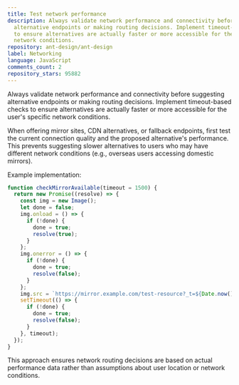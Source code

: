 ```yaml
---
title: Test network performance
description: Always validate network performance and connectivity before suggesting
  alternative endpoints or making routing decisions. Implement timeout-based checks
  to ensure alternatives are actually faster or more accessible for the user's specific
  network conditions.
repository: ant-design/ant-design
label: Networking
language: JavaScript
comments_count: 2
repository_stars: 95882
---
```


Always validate network performance and connectivity before suggesting alternative endpoints or making routing decisions. Implement timeout-based checks to ensure alternatives are actually faster or more accessible for the user's specific network conditions.

When offering mirror sites, CDN alternatives, or fallback endpoints, first test the current connection quality and the proposed alternative's performance. This prevents suggesting slower alternatives to users who may have different network conditions (e.g., overseas users accessing domestic mirrors).

Example implementation:
```javascript
function checkMirrorAvailable(timeout = 1500) {
  return new Promise((resolve) => {
    const img = new Image();
    let done = false;
    img.onload = () => {
      if (!done) {
        done = true;
        resolve(true);
      }
    };
    img.onerror = () => {
      if (!done) {
        done = true;
        resolve(false);
      }
    };
    img.src = `https://mirror.example.com/test-resource?_t=${Date.now()}`;
    setTimeout(() => {
      if (!done) {
        done = true;
        resolve(false);
      }
    }, timeout);
  });
}
```

This approach ensures network routing decisions are based on actual performance data rather than assumptions about user location or network conditions.